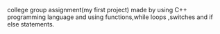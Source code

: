 college group assignment(my first project) made by using C++ programming language and using functions,while loops ,switches and if else statements.
